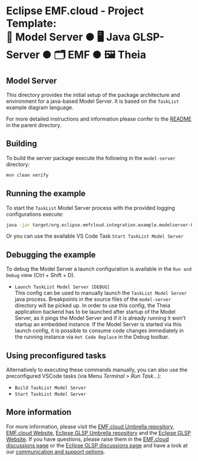 # Eclipse EMF.cloud - Project Template:<br> 💾 Model Server ● 🖥️ Java GLSP-Server ● 🗂️ EMF ● 🖼️ Theia

## Model Server

This directory provides the initial setup of the package architecture and environment for a java-based Model Server.
It is based on the `TaskList` example diagram language.

For more detailed instructions and information please confer to the [README](../README.md) in the parent directory.

## Building

To build the server package execute the following in the `model-server` directory:

```bash
mvn clean verify
```

## Running the example

To start the `TaskList` Model Server process with the provided logging configurations execute:

```bash
java -jar target/org.eclipse.emfcloud.integration.example.modelserver-0.7.0-SNAPSHOT-standalone.jar -l=log4j2.xml
```

Or you can use the available VS Code Task `Start TaskList Model Server`

## Debugging the example

To debug the Model Server a launch configuration is available in the `Run and Debug` view (Ctrl + Shift + D).

- `Launch TaskList Model Server [DEBUG]`<br>
  This config can be used to manually launch the `TaskList Model Server` java process.
  Breakpoints in the source files of the `model-server` directory will be picked up.
  In order to use this config, the Theia application backend has to be launched after startup of the Model Server, as it pings the Model Server and if it is already running it won't startup an embedded instance.
  If the Model Server is started via this launch config, it is possible to consume code changes immediately in the running instance via `Hot Code Replace` in the Debug toolbar.

## Using preconfigured tasks

Alternatively to executing these commands manually, you can also use the preconfigured VSCode tasks (via Menu _Terminal > Run Task..._):

- `Build TaskList Model Server`
- `Start TaskList Model Server`

## More information

For more information, please visit the [EMF.cloud Umbrella repository](https://github.com/eclipse-emfcloud/emfcloud), [EMF.cloud Website](https://www.eclipse.org/emfcloud/), [Eclipse GLSP Umbrella repository](https://github.com/eclipse-glsp/glsp) and the [Eclipse GLSP Website](https://www.eclipse.org/glsp/).
If you have questions, please raise them in the [EMF.cloud discussions page](https://github.com/eclipse-emfcloud/emfcloud/discussions) or the [Eclipse GLSP discussions page](https://github.com/eclipse-glsp/glsp/discussions) and have a look at our [communication and support options](https://www.eclipse.org/emfcloud/contact/).
